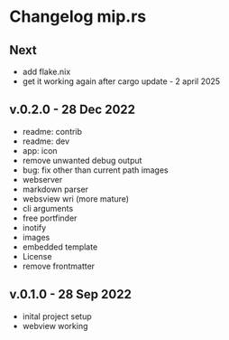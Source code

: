 # Changelog mip.rs

## Next
- add flake.nix
- get it working again after cargo update - 2 april 2025

## v.0.2.0 - 28 Dec 2022
- readme: contrib
- readme: dev
- app: icon
- remove unwanted debug output
- bug: fix other than current path images
- webserver
- markdown parser
- websview wri (more mature)
- cli arguments
- free portfinder
- inotify
- images
- embedded template
- License
- remove frontmatter

## v.0.1.0 - 28 Sep 2022

- inital project setup
- webview working


